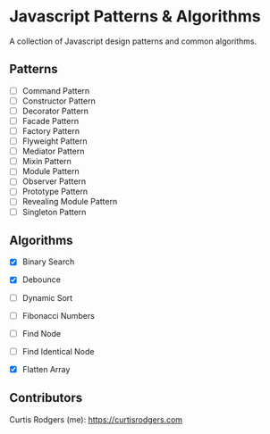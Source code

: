 # Javascript Patterns & Algorithms
A collection of Javascript design patterns and common algorithms.

## Patterns

- [ ] Command Pattern
- [ ] Constructor Pattern
- [ ] Decorator Pattern
- [ ] Facade Pattern
- [ ] Factory Pattern
- [ ] Flyweight Pattern
- [ ] Mediator Pattern
- [ ] Mixin Pattern
- [ ] Module Pattern
- [ ] Observer Pattern
- [ ] Prototype Pattern
- [ ] Revealing Module Pattern
- [ ] Singleton Pattern

## Algorithms

- [x] Binary Search
- [x] Debounce
- [ ] Dynamic Sort
- [ ] Fibonacci Numbers
- [ ] Find Node
- [ ] Find Identical Node
- [x] Flatten Array


## Contributors

Curtis Rodgers (me): https://curtisrodgers.com

